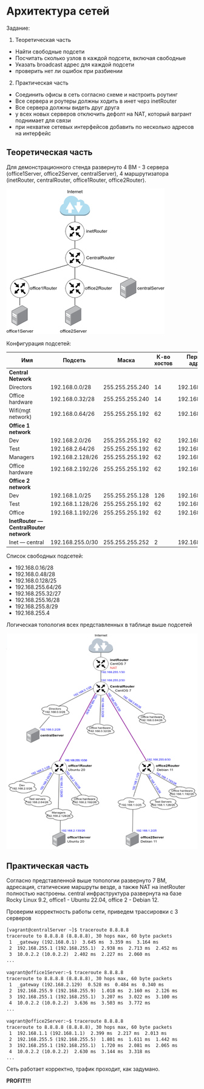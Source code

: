 # Архитектура сетей
Задание:
1) Теоретическая часть
- Найти свободные подсети
- Посчитать сколько узлов в каждой подсети, включая свободные
- Указать broadcast адрес для каждой подсети
- проверить нет ли ошибок при разбиении
2) Практическая часть
- Соединить офисы в сеть согласно схеме и настроить роутинг
- Все сервера и роутеры должны ходить в инет черз inetRouter
- Все сервера должны видеть друг друга
- у всех новых серверов отключить дефолт на NAT, который вагрант поднимает для связи
- при нехватке сетевых интерфейсов добавить по несколько адресов на интерфейс
## Теоретическая часть
Для демонстрационного стенда развернуто 4 ВМ - 3 сервера (office1Server, office2Server, centralServer), 4 маршрутизатора (inetRouter, centralRouter, office1Router, office2Router).

![топология](./images/topo.png)

Конфигурация подсетей:

| **Имя**                                | **Подсеть**      | **Маска**       | **К-во хостов**  | **Первый адрес**   | **Последний адрес**   | **Broadcast** |
| -------------------------------------- | ---------------- | --------------- | --------- | ------------------ | --------------------- | ------------- |
| **Central Network**                    |
| Directors                              | 192.168.0.0/28   | 255.255.255.240 | 14        | 192.168.0.1        | 192.168.0.14          | 192.168.0.15  |
| Office hardware                        | 192.168.0.32/28  | 255.255.255.240 | 14        | 192.168.0.33       | 192.168.0.46          | 192.168.0.47  |
| Wifi(mgt network)                      | 192.168.0.64/26  | 255.255.255.192 | 62        | 192.168.0.65       | 192.168.0.126         | 192.168.0.127 |
| **Office 1 network**                   |
| Dev                                    | 192.168.2.0/26   | 255.255.255.192 | 62        | 192.168.2.1        | 192.168.2.62          | 192.168.2.63  |
| Test                                   | 192.168.2.64/26  | 255.255.255.192 | 62        | 192.168.2.65       | 192.168.2.126         | 192.168.2.127 |
| Managers                               | 192.168.2.128/26 | 255.255.255.192 | 62        | 192.168.2.129      | 192.168.2.190         | 192.168.2.191 |
| Office hardware                        | 192.168.2.192/26 | 255.255.255.192 | 62        | 192.168.2.193      | 192.168.2.254         | 192.168.2.255 |
| **Office 2 network**                   |
| Dev                                    | 192.168.1.0/25   | 255.255.255.128 | 126       | 192.168.1.1        | 192.168.1.126         | 192.168.1.127 |
| Test                                   | 192.168.1.128/26 | 255.255.255.192 | 62        | 192.168.1.129      | 192.168.1.190         | 192.168.1.191 |
| Office                                 | 192.168.1.192/26 | 255.255.255.192 | 62        | 192.168.1.193      | 192.168.1.254         | 192.168.1.255 |
| **InetRouter — CentralRouter network** |
| Inet — central                         | 192.168.255.0/30 | 255.255.255.252 | 2         | 192.168.255.1      | 192.168.255.2         | 192.168.255.3 |

Список свободных подсетей:

- 192.168.0.16/28 
- 192.168.0.48/28
- 192.168.0.128/25
- 192.168.255.64/26
- 192.168.255.32/27
- 192.168.255.16/28
- 192.168.255.8/29  
- 192.168.255.4

Логическая топология всех представленных в таблице выше подсетей

![лог_топология](./images/topo1.png)

## Практическая часть
Согласно представленной выше топологии развернуто 7 ВМ, адресация, статические маршруты везде, а также NAT на inetRouter полностью настроены. central инфраструктура развернута на базе Rocky Linux 9.2, office1 - Ubuntu 22.04, office 2 - Debian 12.

Проверим корректность работы сети, приведем трассировки с 3 серверов
```
[vagrant@centralServer ~]$ traceroute 8.8.8.8
traceroute to 8.8.8.8 (8.8.8.8), 30 hops max, 60 byte packets
 1  _gateway (192.168.0.1)  3.645 ms  3.359 ms  3.164 ms
 2  192.168.255.1 (192.168.255.1)  2.938 ms  2.713 ms  2.452 ms
 3  10.0.2.2 (10.0.2.2)  2.402 ms  2.227 ms  2.060 ms
...

vagrant@office1Server:~$ traceroute 8.8.8.8
traceroute to 8.8.8.8 (8.8.8.8), 30 hops max, 60 byte packets
 1  _gateway (192.168.2.129)  0.528 ms  0.484 ms  0.340 ms
 2  192.168.255.9 (192.168.255.9)  1.018 ms  2.160 ms  2.126 ms
 3  192.168.255.1 (192.168.255.1)  3.207 ms  3.022 ms  3.100 ms
 4  10.0.2.2 (10.0.2.2)  3.636 ms  3.503 ms  3.772 ms
...

vagrant@office2Server:~$ traceroute 8.8.8.8
traceroute to 8.8.8.8 (8.8.8.8), 30 hops max, 60 byte packets
 1  192.168.1.1 (192.168.1.1)  2.399 ms  2.217 ms  2.013 ms
 2  192.168.255.5 (192.168.255.5)  1.801 ms  1.611 ms  1.442 ms
 3  192.168.255.1 (192.168.255.1)  1.720 ms  2.081 ms  2.065 ms
 4  10.0.2.2 (10.0.2.2)  2.630 ms  3.144 ms  3.318 ms
...
```
Сеть работает корректно, трафик проходит, как задумано.

 **PROFIT!!!**
